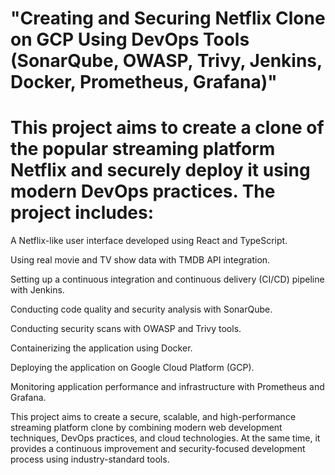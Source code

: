 # "Creating and Securing Netflix Clone on GCP Using DevOps Tools (SonarQube, OWASP, Trivy, Jenkins, Docker, Prometheus, Grafana)"

# This project aims to create a clone of the popular streaming platform Netflix and securely deploy it using modern DevOps practices. The project includes:

A Netflix-like user interface developed using React and TypeScript.

Using real movie and TV show data with TMDB API integration.

Setting up a continuous integration and continuous delivery (CI/CD) pipeline with Jenkins.

Conducting code quality and security analysis with SonarQube.

Conducting security scans with OWASP and Trivy tools.

Containerizing the application using Docker.

Deploying the application on Google Cloud Platform (GCP).

Monitoring application performance and infrastructure with Prometheus and Grafana.

This project aims to create a secure, scalable, and high-performance streaming platform clone by combining modern web development techniques, DevOps practices, and cloud technologies. At the same time, it provides a continuous improvement and security-focused development process using industry-standard tools.
